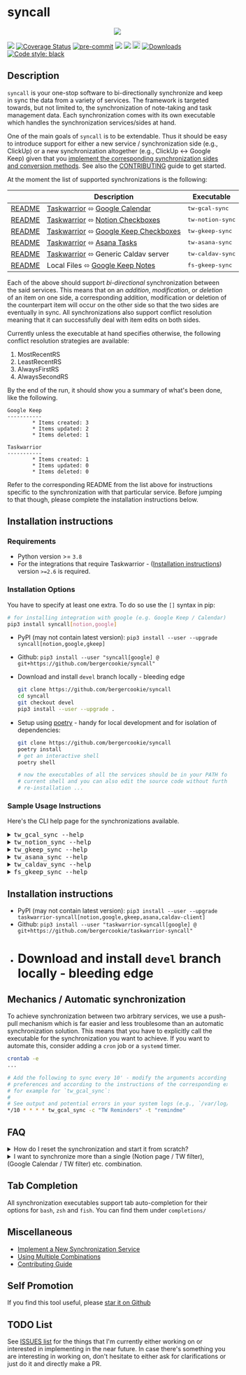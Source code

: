 # syncall

<p align="center">
  <img src="https://raw.githubusercontent.com/bergercookie/syncall/master/misc/meme.png"/>
</p>

<a href="https://github.com/bergercookie/syncall/actions" alt="master">
<img src="https://github.com/bergercookie/syncall/actions/workflows/ci.yml/badge.svg?branch=master" /></a>
<a href='https://coveralls.io/github/bergercookie/syncall?branch=master'>
<img src='https://coveralls.io/repos/github/bergercookie/syncall/badge.svg?branch=master' alt='Coverage Status' /></a>
<a href="https://github.com/pre-commit/pre-commit">
<img src="https://img.shields.io/badge/pre--commit-enabled-brightgreen?logo=pre-commit&logoColor=white" alt="pre-commit"></a>
<a href="https://github.com/bergercookie/syncall/blob/master/LICENSE" alt="LICENSE">
<img src="https://img.shields.io/github/license/bergercookie/syncall.svg" /></a>
<a href="https://pypi.org/project/syncall" alt="PyPI">
<img src="https://img.shields.io/pypi/pyversions/syncall.svg" /></a>
<a href="https://badge.fury.io/py/syncall">
<img src="https://badge.fury.io/py/syncall.svg" alt="PyPI version" height="18"></a>
<a href="https://pepy.tech/project/syncall">
<img alt="Downloads" src="https://pepy.tech/badge/syncall"></a>
<a href="https://github.com/psf/black">
<img alt="Code style: black" src="https://img.shields.io/badge/code%20style-black-000000.svg"></a>

## Description

`syncall` is your one-stop software to bi-directionally synchronize and keep in
sync the data from a variety of services. The framework is targeted towards, but
not limited to, the synchronization of note-taking and task management data.
Each synchronization comes with its own executable which handles the
synchronization services/sides at hand.

One of the main goals of `syncall` is to be extendable. Thus it should be easy
to introduce support for either a new service / synchronization side (e.g.,
ClickUp) or a new synchronization altogether (e.g., ClickUp <-> Google Keep)
given that you [implement the corresponding synchronization
sides and conversion methods](implement-a-new-synchronization.md). See also the
[CONTRIBUTING](CONTRIBUTING.md) guide to get started.

At the moment the list of supported synchronizations is the following:

<table style="undefined;table-layout: fixed; width: 823px">
<thead>
  <tr>
    <th></th>
    <th>Description</th>
    <th>Executable</th>
  </tr>
</thead>
<tbody>
  <tr>
    <td><a href="https://github.com/bergercookie/syncall/blob/master/readme-tw-gcal.md">README</a></td>
    <td> <a href="https://taskwarrior.org/">Taskwarrior</a> ⬄ <a href="https://calendar.google.com/">Google Calendar</a></td>
    <td><tt>tw-gcal-sync</tt></td>
  </tr>
  <tr>
    <td><a href="https://github.com/bergercookie/syncall/blob/master/readme-tw-notion.md">README</a></td>
    <td> <a href="https://taskwarrior.org/">Taskwarrior</a> ⬄ <a href="https://notion.so">Notion Checkboxes</a></td>
    <td><tt>tw-notion-sync</tt></td>
  </tr>
  <tr>
    <td><a href="https://github.com/bergercookie/syncall/blob/master/readme-tw-gkeep.md">README</a></td>
    <td> <a href="https://taskwarrior.org/">Taskwarrior</a> ⬄ <a href="https://www.google.com/keep/">Google Keep Checkboxes</a></td>
    <td><tt>tw-gkeep-sync</tt></td>
  </tr>
  <tr>
    <td><a href="https://github.com/bergercookie/syncall/blob/master/readme-tw-asana.md">README</a></td>
    <td> <a href="https://taskwarrior.org/">Taskwarrior</a> ⬄ <a href="https://www.asana.com">Asana Tasks</a></td>
    <td><tt>tw-asana-sync</tt></td>
  </tr>
  <tr>
    <td><a href="https://github.com/bergercookie/taskwarrior-syncall/blob/master/readme-caldav.md">README</a></td>
    <td> <a href="https://taskwarrior.org/">Taskwarrior</a> ⬄ Generic Caldav server</td>
    <td><tt>tw-caldav-sync</tt></td>
  </tr>
  <tr>
    <td><a href="https://github.com/bergercookie/syncall/blob/master/readme-fs-gkeep.md">README</a></td>
    <td>  Local Files ⬄  <a href="https://www.google.com/keep/">Google Keep Notes</a></td>
    <td><tt>fs-gkeep-sync</tt></td>
  </tr>
</tbody>
</table>

Each of the above should support _bi-directional_ synchronization between the
said services. This means that on an _addition_, _modification_, or _deletion_
of an item on one side, a corresponding addition, modification or deletion of
the counterpart item will occur on the other side so that the two sides are
eventually in sync. All synchronizations also support conflict resolution
meaning that it can successfully deal with item edits on both sides.

Currently unless the executable at hand specifies otherwise, the following
conflict resolution strategies are available:

<!-- START sniff-and-replace tw_gcal_sync --list-resolution-strategies START -->
<!-- OVERRIDES --no-collapsible --no-markdown OVERRIDES -->

1. MostRecentRS
2. LeastRecentRS
3. AlwaysFirstRS
4. AlwaysSecondRS

<!-- END sniff-and-replace -->

By the end of the run, it should show you a summary of what's been done, like
the following.

```
Google Keep
-----------
        * Items created: 3
        * Items updated: 2
        * Items deleted: 1

Taskwarrior
-----------
        * Items created: 1
        * Items updated: 0
        * Items deleted: 0
```

Refer to the corresponding README from the list above for instructions specific
to the synchronization with that particular service. Before jumping to that
though, please complete the installation instructions below.

## Installation instructions

### Requirements

- Python version >= `3.8`
- For the integrations that require Taskwarrior - ([Installation
  instructions](https://taskwarrior.org/download/)) version `>=2.6` is required.

### Installation Options

You have to specify at least one extra. To do so use the `[]` syntax in pip:

```sh
# for installing integration with google (e.g. Google Keep / Calendar) and Notion
pip3 install syncall[notion,google]
```

- PyPI (may not contain latest version): `pip3 install --user --upgrade syncall[notion,google,gkeep]`
- Github: `pip3 install --user "syncall[google] @ git+https://github.com/bergercookie/syncall"`
- Download and install `devel` branch locally - bleeding edge

  ```sh
  git clone https://github.com/bergercookie/syncall
  cd syncall
  git checkout devel
  pip3 install --user --upgrade .
  ```

- Setup using [poetry](https://python-poetry.org/) - handy for local
  development and for isolation of dependencies:

  ```sh
  git clone https://github.com/bergercookie/syncall
  poetry install
  # get an interactive shell
  poetry shell

  # now the executables of all the services should be in your PATH for the
  # current shell and you can also edit the source code without further
  # re-installation ...
  ```

### Sample Usage Instructions

Here's the CLI help page for the synchronizations available.

<!-- START sniff-and-replace tw_gcal_sync --help START -->

<details>
 <summary><tt>tw_gcal_sync --help</tt></summary>

```
Usage: tw_gcal_sync [OPTIONS]

  Synchronize calendars from your Google Calendar with filters from
  Taskwarrior.

  The list of TW tasks is determined by a combination of TW tags and a TW
  project while the calendar in GCal should be provided by their name. if it
  doesn't exist it will be crated

Options:
  -c, --gcal-calendar TEXT        Name of the Google Calendar to synchronize
                                  (will be created if not there)
  --google-secret FILE            Override the client secret used for the
                                  communication with the Google APIs
  --oauth-port INTEGER            Port to use for OAuth Authentication with
                                  Google Applications
  -t, --taskwarrior-tags TEXT     Taskwarrior tags to synchronize
  -p, --tw-project TEXT           Taskwarrior project to synchronize
  --list-combinations             List the available named TW<->Google
                                  Calendar combinations
  --list-resolution-strategies    List all the available resolution strategies
                                  and exit
  -r, --resolution-strategy [MostRecentRS|LeastRecentRS|AlwaysFirstRS|AlwaysSecondRS]
                                  Resolution strategy to use during conflicts
  -b, --combination TEXT          Name of an already saved TW<->Google
                                  Calendar combination
  -s, --save-as TEXT              Save the given TW<->Google Calendar filters
                                  combination using a specified custom name.
  --prefer-scheduled-date         Prefer using the "scheduled" date field
                                  instead of the "due" date if the former is
                                  available
  --default-event-duration-mins INTEGER
                                  The default duration of an event that is to
                                  be created on Google Calendar [in minutes]
  -v, --verbose
  --version                       Show the version and exit.
  --help                          Show this message and exit.

```

</details>

<!-- END sniff-and-replace -->
<!-- START sniff-and-replace tw_notion_sync --help START -->

<details>
 <summary><tt>tw_notion_sync --help</tt></summary>

```
Usage: tw_notion_sync [OPTIONS]

  Synchronise filters of TW tasks with the to_do items of Notion pages

  The list of TW tasks is determined by a combination of TW tags and TW
  project while the notion pages should be provided by their URLs.

Options:
  -n, --notion-page TEXT          Page ID of the Notion page to synchronize
  --token, --token-pass-path TEXT
                                  Path in the UNIX password manager to fetch
  -t, --taskwarrior-tags TEXT     Taskwarrior tags to synchronize
  -p, --tw-project TEXT           Taskwarrior project to synchronize
  -r, --resolution-strategy [MostRecentRS|LeastRecentRS|AlwaysFirstRS|AlwaysSecondRS]
                                  Resolution strategy to use during conflicts
  -b, --combination TEXT          Name of an already saved TW<->Notion
                                  combination
  --list-combinations             List the available named TW<->Notion
                                  combinations
  -s, --save-as TEXT              Save the given TW<->Notion filters
                                  combination using a specified custom name.
  -v, --verbose
  --version                       Show the version and exit.
  --help                          Show this message and exit.

```

</details>

<!-- END sniff-and-replace -->
<!-- START sniff-and-replace tw_gkeep_sync --help START -->

<details>
 <summary><tt>tw_gkeep_sync --help</tt></summary>

```
Usage: tw_gkeep_sync [OPTIONS]

  Synchronize Notes from your Google Keep with filters from Taskwarrior.

  The list of TW tasks is determined by a combination of TW tags and a TW
  project while the note in GKeep should be specified using their full name.
  if it doesn't exist it will be created.

  This service will create TaskWarrior tasks with the specified filter for
  each one of the checkboxed items in the specified Google Keep note and will
  create Google Keep items for each one of the tasks in the Taskwarrior
  filter. You have to first "Show checkboxes" in the Google Keep Note in order
  to use it with this service.

Options:
  -k, --gkeep-note TEXT           Full title of the Google Keep Note to
                                  synchronize - Make sure you enable the
                                  checkboxes
  --user, --user-pass-path TEXT   Path in the UNIX password manager to fetch
                                  the Google username from
  --passwd, --passwd-pass-path TEXT
                                  Path in the UNIX password manager to fetch
                                  the Google password from
  --token, --token-pass-path TEXT
                                  Path in the UNIX password manager to fetch
                                  the google keep token from
  -t, --taskwarrior-tags TEXT     Taskwarrior tags to synchronize
  -p, --tw-project TEXT           Taskwarrior project to synchronize
  --list-combinations             List the available named TW<->Google Keep
                                  combinations
  -r, --resolution-strategy [MostRecentRS|LeastRecentRS|AlwaysFirstRS|AlwaysSecondRS]
                                  Resolution strategy to use during conflicts
  -b, --combination TEXT          Name of an already saved TW<->Google Keep
                                  combination
  -s, --save-as TEXT              Save the given TW<->Google Keep filters
                                  combination using a specified custom name.
  -v, --verbose
  --version                       Show the version and exit.
  --help                          Show this message and exit.

```

</details>

<!-- END sniff-and-replace -->
<!-- START sniff-and-replace tw_asana_sync --help START -->

<details>
 <summary><tt>tw_asana_sync --help</tt></summary>

```
Usage: tw_asana_sync [OPTIONS]

Options:
  --token, --token-pass-path TEXT
                                  Path in the UNIX password manager to fetch
  -w, --asana-workspace-gid TEXT  Asana workspace GID used to filter tasks
  -W, --asana-workspace-name TEXT
                                  Asana workspace name used to filter tasks
  --list-asana-workspaces         List the available Asana workspaces
  -t, --taskwarrior-tags TEXT     Taskwarrior tags to synchronize
  -p, --tw-project TEXT           Taskwarrior project to synchronize
  -r, --resolution-strategy [MostRecentRS|LeastRecentRS|AlwaysFirstRS|AlwaysSecondRS]
                                  Resolution strategy to use during conflicts
  -b, --combination TEXT          Name of an already saved TW<->Asana
                                  combination
  --list-combinations             List the available named TW<->Asana
                                  combinations
  -s, --save-as TEXT              Save the given TW<->Asana filters
                                  combination using a specified custom name.
  -v, --verbose
  --version                       Show the version and exit.
  --help                          Show this message and exit.

```

</details>

<!-- END sniff-and-replace -->
<!-- START sniff-and-replace tw_caldav_sync --help START -->

<details>
 <summary><tt>tw_caldav_sync --help</tt></summary>

```
Usage: tw_caldav_sync [OPTIONS]

  Synchronize calendars from your caldav Calendar with filters from
  Taskwarrior.

  The list of TW tasks is determined by a combination of TW tags and a TW
  project. The calendar in Caldav should be provided by their name. if it
  doesn't exist it will be created

Options:
  --caldav-calendar TEXT          Name of the caldav Calendar to sync (will be
                                  created if not there)
  --caldav-url TEXT               URL where the caldav calendar is hosted at
                                  (including /dav if applicable)
  --caldav-user TEXT              The caldav username for the given caldav
                                  instance
  --caldav-passwd, --caldav-passwd-pass-path TEXT
                                  Path in the UNIX password manager to fetch
                                  the caldav password from
  -t, --taskwarrior-tags TEXT     Taskwarrior tags to sync
  -p, --tw-project TEXT           Taskwarrior project to sync
  --list-combinations             List the available named TW<->Caldav
                                  combinations
  -r, --resolution_strategy [MostRecentRS|LeastRecentRS|AlwaysFirstRS|AlwaysSecondRS]
                                  Resolution strategy to use during conflicts
  -b, --combination TEXT          Name of an already saved TW<->Caldav
                                  combination
  -s, --save-as TEXT              Save the given TW<->Caldav filters
                                  combination using a specified custom name.
  -v, --verbose
  --version                       Show the version and exit.
  --help                          Show this message and exit.
```

</details>

<!-- END sniff-and-replace -->
<!-- START sniff-and-replace fs_gkeep_sync --help START -->

<details>
 <summary><tt>fs_gkeep_sync --help</tt></summary>

```
Usage: fs_gkeep_sync [OPTIONS]

  Synchronize Notes from your Google Keep with text files in a directory on
  your filesystem.

  You can only synchronize a subset of your Google Keep notes based on a set
  of provided labels and you can specify where to create the files by
  specifying the path to a local directory. If you don't specify Google Keep
  Labels it will synchronize all your Google Keep notes.

  For each Google Keep Note, fs_gkeep_sync will create a corresponding file
  under the specified root directory with a matching name. Any addition,
  deletion and modification of the files on the filesystem will result in the
  corresponding addition, deletion and modification of the corresponding
  Google Keep item. The same holds the other way around.

Options:
  -k, --gkeep-labels TEXT         Google Keep labels whose notes to
                                  synchronize
  -i, --gkeep-ignore-labels TEXT  Google Keep labels whose notes will be
                                  explicitly ignored
  --user, --user-pass-path TEXT   Path in the UNIX password manager to fetch
                                  the Google username from
  --passwd, --passwd-pass-path TEXT
                                  Path in the UNIX password manager to fetch
                                  the Google password from
  --token, --token-pass-path TEXT
                                  Path in the UNIX password manager to fetch
                                  the google keep token from
  --ext, --filename-extension TEXT
                                  Use this extension for locally created files
  --fs, --fs-root TEXT            Directory to consider as root for
                                  synchronization operations
  --list-combinations             List the available named Filesystem<->Google
                                  Keep combinations
  -r, --resolution-strategy [MostRecentRS|LeastRecentRS|AlwaysFirstRS|AlwaysSecondRS]
                                  Resolution strategy to use during conflicts
  -b, --combination TEXT          Name of an already saved Filesystem<->Google
                                  Keep combination
  -s, --save-as TEXT              Save the given Filesystem<->Google Keep
                                  filters combination using a specified custom
                                  name.
  -v, --verbose
  --version                       Show the version and exit.
  --help                          Show this message and exit.

```

</details>

<!-- END sniff-and-replace -->

## Installation instructions

- PyPI (may not contain latest version): `pip3 install --user --upgrade taskwarrior-syncall[notion,google,gkeep,asana,caldav-client]`
- Github: `pip3 install --user "taskwarrior-syncall[google] @ git+https://github.com/bergercookie/taskwarrior-syncall"`
- # Download and install `devel` branch locally - bleeding edge

## Mechanics / Automatic synchronization

To achieve synchronization between two arbitrary services, we use a push-pull
mechanism which is far easier and less troublesome than an automatic
synchronization solution. This means that you have to explicitly call the
executable for the synchronization you want to achieve. If you want to automate
this, consider adding a `cron` job or a `systemd` timer.

```sh
crontab -e
...

# Add the following to sync every 10' - modify the arguments according to your
# preferences and according to the instructions of the corresponding executable
# for example for `tw_gcal_sync`:
#
# See output and potential errors in your system logs (e.g., `/var/log/syslog`)
*/10 * * * * tw_gcal_sync -c "TW Reminders" -t "remindme"
```

## FAQ

<details>
  <summary>How do I reset the synchronization and start it from scratch?</summary>

1. Remove the combination file that corresponds to your synchronization. For
   example, if you're executing synchronization of `Google Keep` with
   `Taskwarrior`, like the following, your combination name is
   `testnote__None__test_tag`.

   ```sh
   tw_gkeep_sync -t test_tag -k "testnote"
   ```

   The executable also mentions the combination name at the end of the run.

   ```
   ...
   14:00:03.41 | INFO      | Flushing data to remote Google Keep...
   14:00:04.32 | SUCCESS   | Sync completed successfully. You can now use the -b/--combination option to refer to this particular combination

     tw_gkeep_sync --combination testnote__None__test_tag
   ```

   For this combination, on Linux, remove
   `~/.config/syncall/testnote__None__test_tag.yaml`.

1. Remove the section for your combination in the `<sideA_sideB_configs.yaml>`
   configuration file under the `~/.config/syncall/` directory.

   This section will have the same name as the combination file deleted in the
   earlier step and will look like this:

   ```yaml
   ---
   testnote__None__test_tag:
     gkeep_note: testnote
     tw_project: null
     tw_tags: !!python/tuple
       - test_tag
   ```

1. Remove the items of one of the sides. Keep e.g. the items from the Google Keep
   note and delete the tasks of the tag/project you are using for
   synchronization.
1. Rerun synchronization from scratch to populate the one side with the items of
   the other side.

</details>

<details>
  <summary>I want to synchronize more than a single (Notion page / TW filter),  (Google Calendar / TW filter) etc. combination.</summary>

See <a
href="https://github.com/bergercookie/syncall/blob/master/combinations.md">combinations.md</a>.

</details>

## Tab Completion

All synchronization executables support tab auto-completion for their options
for `bash`, `zsh` and `fish`. You can find them under `completions/`

## Miscellaneous

- [Implement a New Synchronization Service](implement-a-new-synchronization.md)
- [Using Multiple Combinations](combinations.md)
- [Contributing Guide](CONTRIBUTING.md)

## Self Promotion

If you find this tool useful, please [star it on
Github](https://github.com/bergercookie/syncall)

## TODO List

See [ISSUES list](https://github.com/bergercookie/syncall/issues) for
the things that I'm currently either working on or interested in implementing in
the near future. In case there's something you are interesting in working on,
don't hesitate to either ask for clarifications or just do it and directly make
a PR.
